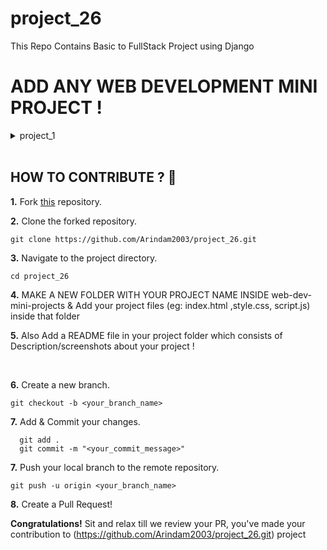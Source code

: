 # project_26
This Repo Contains Basic to FullStack Project using Django

# ADD ANY WEB DEVELOPMENT MINI PROJECT !

<details>
    <summary>project_1</summary>
- Textual Elegance - HTML Formating
</details>

</div>
<br>

## HOW TO CONTRIBUTE ? 👷 

**1.** Fork [this](https://github.com/Arindam2003/project_26.git) repository.

**2.** Clone the forked repository.

```terminal
git clone https://github.com/Arindam2003/project_26.git 
```

**3.** Navigate to the project directory.

```terminal
cd project_26
```

**4.**  MAKE A NEW FOLDER WITH YOUR PROJECT NAME INSIDE web-dev-mini-projects & Add your project files (eg: index.html ,style.css, script.js) inside that folder
<br>

**5.**  Also Add a README file in your project folder which consists of Description/screenshots about your project !
          
 
<br>

**6.** Create a new branch.

```terminal
git checkout -b <your_branch_name>
```

**7.** Add & Commit your changes.

```terminal
  git add .
  git commit -m "<your_commit_message>"
```

**7.** Push your local branch to the remote repository.

```terminal
git push -u origin <your_branch_name>
```

**8.** Create a Pull Request!

**Congratulations!** Sit and relax till we review your PR, you've made your contribution to (https://github.com/Arindam2003/project_26.git) project

<br>
